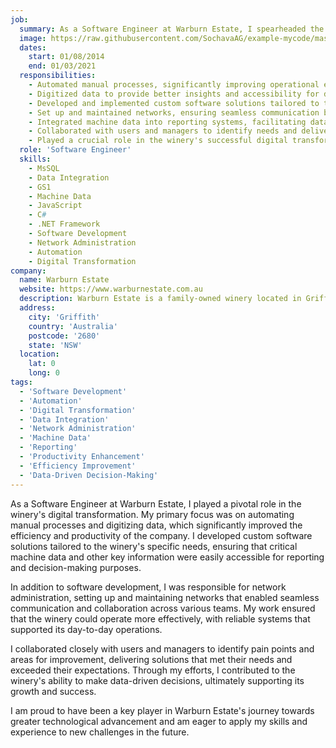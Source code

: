 ```yaml
---
job:
  summary: As a Software Engineer at Warburn Estate, I spearheaded the winery's digital transformation by automating processes, digitizing data, and developing software solutions that enhanced productivity, efficiency, and data-driven decision-making. I also played a key role in network administration, ensuring reliable communication and collaboration across the organization.
  image: https://raw.githubusercontent.com/SochavaAG/example-mycode/master/pens/timeline/images/img-13.png
  dates:
    start: 01/08/2014
    end: 01/03/2021
  responsibilities:
    - Automated manual processes, significantly improving operational efficiency.
    - Digitized data to provide better insights and accessibility for decision-making.
    - Developed and implemented custom software solutions tailored to the winery's needs.
    - Set up and maintained networks, ensuring seamless communication between teams.
    - Integrated machine data into reporting systems, facilitating data-driven decisions.
    - Collaborated with users and managers to identify needs and deliver effective solutions.
    - Played a crucial role in the winery's successful digital transformation.
  role: 'Software Engineer'
  skills:
    - MsSQL
    - Data Integration
    - GS1
    - Machine Data
    - JavaScript
    - C#
    - .NET Framework
    - Software Development
    - Network Administration
    - Automation
    - Digital Transformation
company:
  name: Warburn Estate
  website: https://www.warburnestate.com.au
  description: Warburn Estate is a family-owned winery located in Griffith, NSW, known for its innovation and quality in winemaking.
  address:
    city: 'Griffith'
    country: 'Australia'
    postcode: '2680'
    state: 'NSW'
  location:
    lat: 0
    long: 0
tags:
  - 'Software Development'
  - 'Automation'
  - 'Digital Transformation'
  - 'Data Integration'
  - 'Network Administration'
  - 'Machine Data'
  - 'Reporting'
  - 'Productivity Enhancement'
  - 'Efficiency Improvement'
  - 'Data-Driven Decision-Making'
---
```


As a Software Engineer at Warburn Estate, I played a pivotal role in the winery's digital transformation. My primary focus was on automating manual processes and digitizing data, which significantly improved the efficiency and productivity of the company. I developed custom software solutions tailored to the winery's specific needs, ensuring that critical machine data and other key information were easily accessible for reporting and decision-making purposes.

In addition to software development, I was responsible for network administration, setting up and maintaining networks that enabled seamless communication and collaboration across various teams. My work ensured that the winery could operate more effectively, with reliable systems that supported its day-to-day operations.

I collaborated closely with users and managers to identify pain points and areas for improvement, delivering solutions that met their needs and exceeded their expectations. Through my efforts, I contributed to the winery's ability to make data-driven decisions, ultimately supporting its growth and success.

I am proud to have been a key player in Warburn Estate's journey towards greater technological advancement and am eager to apply my skills and experience to new challenges in the future.
